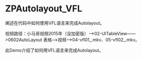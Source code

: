 # ZPAutolayout_VFL
阐述在代码中如何使用VFL语言来完成Autolayout。

视频路径：小马哥视频2015年（没加密版）——>02-UITableView——>0602AutoLayout 表格——>视频——>04-vfl01_.mkv、05-vfl02_.mkv。

此Demo介绍了如何用VFL语言来完成Autolayout。
